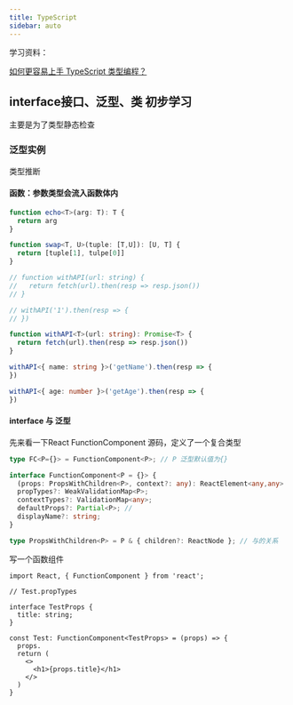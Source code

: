 ```yaml
---
title: TypeScript
sidebar: auto
---
```


学习资料：

[如何更容易上手 TypeScript 类型编程？](https://mp.weixin.qq.com/s/ZAryY95hk0izpb0yQ7Jb5Q)

## interface接口、泛型、类 初步学习

主要是为了类型静态检查

### 泛型实例

类型推断

#### 函数：参数类型会流入函数体内

```ts
function echo<T>(arg: T): T {
  return arg
}

function swap<T, U>(tuple: [T,U]): [U, T] {
  return [tuple[1], tulpe[0]]
}

// function withAPI(url: string) {
//   return fetch(url).then(resp => resp.json())
// }

// withAPI('1').then(resp => {
// })

function withAPI<T>(url: string): Promise<T> {
  return fetch(url).then(resp => resp.json())
}

withAPI<{ name: string }>('getName').then(resp => {
})

withAPI<{ age: number }>('getAge').then(resp => {
})
```

#### interface 与 泛型

先来看一下React FunctionComponent 源码，定义了一个复合类型

```ts
type FC<P={}> = FunctionComponent<P>; // P 泛型默认值为{}

interface FunctionComponent<P = {}> {
  (props: PropsWithChildren<P>, context?: any): ReactElement<any,any> | null; // 函数类型 参数有 props和
  propTypes?: WeakValidationMap<P>;
  contextTypes?: ValidationMap<any>;
  defaultProps?: Partial<P>; // 
  displayName?: string;
}

type PropsWithChildren<P> = P & { children?: ReactNode }; // 与的关系
```

写一个函数组件

```tsx
import React, { FunctionComponent } from 'react';

// Test.propTypes

interface TestProps {
  title: string;
}

const Test: FunctionComponent<TestProps> = (props) => {
  props.
  return (
    <>
      <h1>{props.title}</h1>
    </>
  )
}
```
